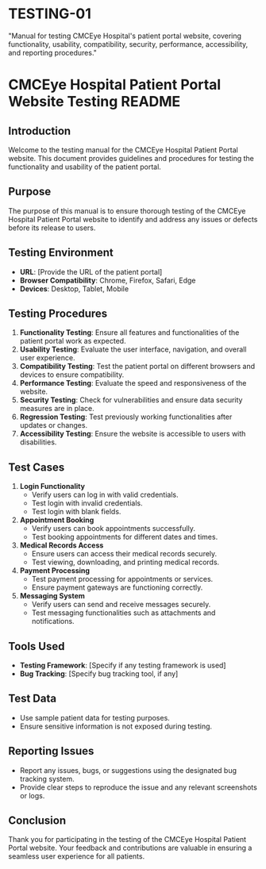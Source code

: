 # TESTING-01
"Manual for testing CMCEye Hospital's patient portal website, covering functionality, usability, compatibility, security, performance, accessibility, and reporting procedures."


# CMCEye Hospital Patient Portal Website Testing README

## Introduction

Welcome to the testing manual for the CMCEye Hospital Patient Portal website. This document provides guidelines and procedures for testing the functionality and usability of the patient portal.

## Purpose

The purpose of this manual is to ensure thorough testing of the CMCEye Hospital Patient Portal website to identify and address any issues or defects before its release to users.

## Testing Environment

- **URL**: [Provide the URL of the patient portal]
- **Browser Compatibility**: Chrome, Firefox, Safari, Edge
- **Devices**: Desktop, Tablet, Mobile

## Testing Procedures

1. **Functionality Testing**: Ensure all features and functionalities of the patient portal work as expected.
2. **Usability Testing**: Evaluate the user interface, navigation, and overall user experience.
3. **Compatibility Testing**: Test the patient portal on different browsers and devices to ensure compatibility.
4. **Performance Testing**: Evaluate the speed and responsiveness of the website.
5. **Security Testing**: Check for vulnerabilities and ensure data security measures are in place.
6. **Regression Testing**: Test previously working functionalities after updates or changes.
7. **Accessibility Testing**: Ensure the website is accessible to users with disabilities.

## Test Cases

1. **Login Functionality**
   - Verify users can log in with valid credentials.
   - Test login with invalid credentials.
   - Test login with blank fields.
2. **Appointment Booking**
   - Verify users can book appointments successfully.
   - Test booking appointments for different dates and times.
3. **Medical Records Access**
   - Ensure users can access their medical records securely.
   - Test viewing, downloading, and printing medical records.
4. **Payment Processing**
   - Test payment processing for appointments or services.
   - Ensure payment gateways are functioning correctly.
5. **Messaging System**
   - Verify users can send and receive messages securely.
   - Test messaging functionalities such as attachments and notifications.

## Tools Used

- **Testing Framework**: [Specify if any testing framework is used]
- **Bug Tracking**: [Specify bug tracking tool, if any]

## Test Data

- Use sample patient data for testing purposes.
- Ensure sensitive information is not exposed during testing.

## Reporting Issues

- Report any issues, bugs, or suggestions using the designated bug tracking system.
- Provide clear steps to reproduce the issue and any relevant screenshots or logs.

## Conclusion

Thank you for participating in the testing of the CMCEye Hospital Patient Portal website. Your feedback and contributions are valuable in ensuring a seamless user experience for all patients.

